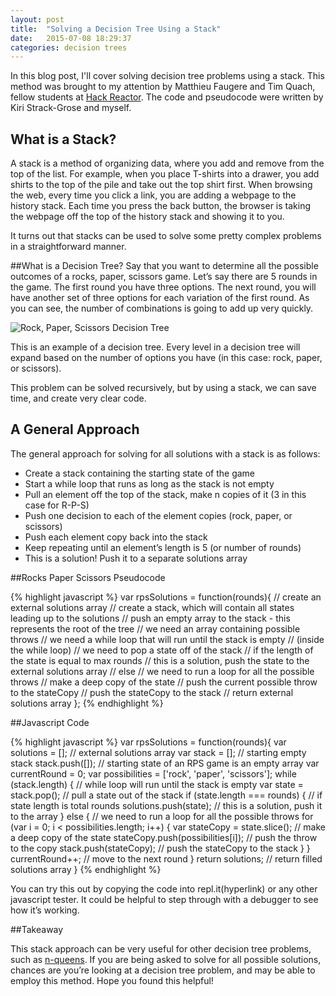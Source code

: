 ```yaml
---
layout: post
title:  "Solving a Decision Tree Using a Stack"
date:   2015-07-08 18:29:37
categories: decision trees
---
```


In this blog post, I'll cover solving decision tree problems using a stack. This method was brought to my attention by Matthieu Faugere and Tim Quach, fellow students at [Hack Reactor](http://www.hackreactor.com). The code and pseudocode were written by Kiri Strack-Grose and myself. 

## What is a Stack?
A stack is a method of organizing data, where you add and remove from the top of the list. For example, when you place T-shirts into a drawer, you add shirts to the top of the pile and take out the top shirt first. When browsing the web, every time you click a link, you are adding a webpage to the history stack. Each time you press the back button, the browser is taking the webpage off the top of the history stack and showing it to you.

It turns out that stacks can be used to solve some pretty complex problems in a straightforward manner.

##What is a Decision Tree?
Say that you want to determine all the possible outcomes of a rocks, paper, scissors game. Let’s say there are 5 rounds in the game. The first round you have three options. The next round, you will have another set of three options for each variation of the first round. As you can see, the number of combinations is going to add up very quickly.

![Rock, Paper, Scissors Decision Tree](http://nicmitchell.com/wp-content/uploads/2014/11/rock-paper-scissors.jpg)

This is an example of a decision tree. Every level in a decision tree will expand based on the number of options you have (in this case: rock, paper, or scissors). 

This problem can be solved recursively, but by using a stack, we can save time, and create very clear code.

## A General Approach

The general approach for solving for all solutions with a stack is as follows:

* Create a stack containing the starting state of the game
* Start a while loop that runs as long as the stack is not empty
* Pull an element off the top of the stack, make n copies of it (3 in this case for R-P-S)
* Push one decision to each of the element copies (rock, paper, or scissors)
* Push each element copy back into the stack
* Keep repeating until an element’s length is 5 (or number of rounds) 
* This is a solution! Push it to a separate solutions array

##Rocks Paper Scissors Pseudocode 

{% highlight javascript %}
var rpsSolutions = function(rounds){
  // create an external solutions array
  // create a stack, which will contain all states leading up to the solutions
  // push an empty array to the stack - this represents the root of the tree
  // we need an array containing possible throws
  // we need a while loop that will run until the stack is empty
    // (inside the while loop)
    // we need to pop a state off of the stack
    // if the length of the state is equal to max rounds
      // this is a solution, push the state to the external solutions array
    // else
    // we need to run a loop for all the possible throws
      // make a deep copy of the state
      // push the current possible throw to the stateCopy
      // push the stateCopy to the stack
  // return external solutions array
};
{% endhighlight %}

##Javascript Code

{% highlight javascript %}
var rpsSolutions = function(rounds){
  var solutions = []; // external solutions array
  var stack = []; // starting empty stack
  stack.push([]); // starting state of an RPS game is an empty array
  var currentRound = 0;
  var possibilities = ['rock', 'paper', 'scissors']; 
  while (stack.length) { // while loop will run until the stack is empty
    var state = stack.pop(); // pull a state out of the stack
    if (state.length === rounds) { // if state length is total rounds
      solutions.push(state); // this is a solution, push it to the array
    }
    else {
    // we need to run a loop for all the possible throws
      for (var i = 0; i < possibilities.length; i++) {
        var stateCopy = state.slice(); // make a deep copy of the state
        stateCopy.push(possibilities[i]); // push the throw to the copy
        stack.push(stateCopy); // push the stateCopy to the stack
      }
    }
    currentRound++; // move to the next round
  }
  return solutions; // return filled solutions array
}
{% endhighlight %}

You can try this out by copying the code into repl.it(hyperlink) or any other javascript tester. It could be helpful to step through with a debugger to see how it’s working.

##Takeaway

This stack approach can be very useful for other decision tree problems, such as [n-queens](https://developers.google.com/optimization/puzzles/queens). If you are being asked to solve for all possible solutions, chances are you’re looking at a decision tree problem, and may be able to employ this method. Hope you found this helpful!

